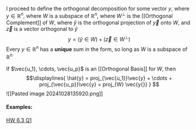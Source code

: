 I proceed to define the orthogonal decomposition for some vector $y$, where $y \in \mathbb{R}^n$, where $W$ is a subspace of $\mathbb{R}^n$, where $W^{\perp}$ is the [[Orthogonal Complement]] of $W$, where $\hat{y}$ is the orthogonal projection of $\vec{y}$ onto $W$, and $\vec{z}$ is a vector orthogonal to $\hat{y}$
$$y = (\hat{y} \in W) + (\vec{z} \in W^{\perp})$$
Every $y \in \mathbb{R}^n$ has a **unique** sum in the form, so long as $W$ is a subspace of $\mathbb{R}^n$

If $\vec{u_1}, \cdots, \vec{u_p}$ is an [[Orthogonal Basis]] for $W$, then
$$\displaylines{
\hat{y} =  proj_{\vec{u_1}}\vec{y} + \cdots + proj_{\vec{u_p}}\vec{y} = proj_{W} \vec{y{}}
}
$$
![[Pasted image 20241028135920.png]]

#### Examples:
[HW 6.3 Q1](https://www.desmos.com/calculator/ftgmcqydnn)

